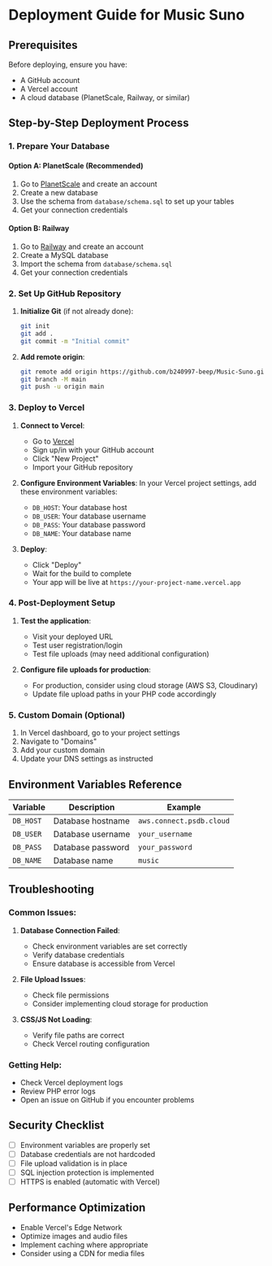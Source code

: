 # Deployment Guide for Music Suno

## Prerequisites

Before deploying, ensure you have:
- A GitHub account
- A Vercel account
- A cloud database (PlanetScale, Railway, or similar)

## Step-by-Step Deployment Process

### 1. Prepare Your Database

#### Option A: PlanetScale (Recommended)
1. Go to [PlanetScale](https://planetscale.com/) and create an account
2. Create a new database
3. Use the schema from `database/schema.sql` to set up your tables
4. Get your connection credentials

#### Option B: Railway
1. Go to [Railway](https://railway.app/) and create an account
2. Create a MySQL database
3. Import the schema from `database/schema.sql`
4. Get your connection credentials

### 2. Set Up GitHub Repository

1. **Initialize Git** (if not already done):
   ```bash
   git init
   git add .
   git commit -m "Initial commit"
   ```

2. **Add remote origin**:
   ```bash
   git remote add origin https://github.com/b240997-beep/Music-Suno.git
   git branch -M main
   git push -u origin main
   ```

### 3. Deploy to Vercel

1. **Connect to Vercel**:
   - Go to [Vercel](https://vercel.com/)
   - Sign up/in with your GitHub account
   - Click "New Project"
   - Import your GitHub repository

2. **Configure Environment Variables**:
   In your Vercel project settings, add these environment variables:
   - `DB_HOST`: Your database host
   - `DB_USER`: Your database username
   - `DB_PASS`: Your database password
   - `DB_NAME`: Your database name

3. **Deploy**:
   - Click "Deploy"
   - Wait for the build to complete
   - Your app will be live at `https://your-project-name.vercel.app`

### 4. Post-Deployment Setup

1. **Test the application**:
   - Visit your deployed URL
   - Test user registration/login
   - Test file uploads (may need additional configuration)

2. **Configure file uploads for production**:
   - For production, consider using cloud storage (AWS S3, Cloudinary)
   - Update file upload paths in your PHP code accordingly

### 5. Custom Domain (Optional)

1. In Vercel dashboard, go to your project settings
2. Navigate to "Domains"
3. Add your custom domain
4. Update your DNS settings as instructed

## Environment Variables Reference

| Variable | Description | Example |
|----------|-------------|---------|
| `DB_HOST` | Database hostname | `aws.connect.psdb.cloud` |
| `DB_USER` | Database username | `your_username` |
| `DB_PASS` | Database password | `your_password` |
| `DB_NAME` | Database name | `music` |

## Troubleshooting

### Common Issues:

1. **Database Connection Failed**:
   - Check environment variables are set correctly
   - Verify database credentials
   - Ensure database is accessible from Vercel

2. **File Upload Issues**:
   - Check file permissions
   - Consider implementing cloud storage for production

3. **CSS/JS Not Loading**:
   - Verify file paths are correct
   - Check Vercel routing configuration

### Getting Help:
- Check Vercel deployment logs
- Review PHP error logs
- Open an issue on GitHub if you encounter problems

## Security Checklist

- [ ] Environment variables are properly set
- [ ] Database credentials are not hardcoded
- [ ] File upload validation is in place
- [ ] SQL injection protection is implemented
- [ ] HTTPS is enabled (automatic with Vercel)

## Performance Optimization

- Enable Vercel's Edge Network
- Optimize images and audio files
- Implement caching where appropriate
- Consider using a CDN for media files
